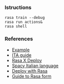 
### Istructions

```console
rasa train --debug
rasa run actions&
rasa shell
```


### References 

* [Example](https://github.com/RasaHQ/retail-demo)
* [ITA guide](https://www.qi-lab.it/2019/10/12/sviluppo-un-chatbot-framework-rasa/)
* [Rasa X Deploy](https://medium.com/swlh/build-your-first-a-i-chatbot-in-30-minutes-step-by-step-guide-to-rasa-x-installation-in-windows-10-e94174703472)
* [Spacy Italian language](https://spacy.io/models/it#it_core_news_md)
* [Deploy with Rasa](https://medium.com/front-end-weekly/how-to-build-awesome-rasa-chatbot-for-a-web-ce4a9acafd3b)
* [Guide to Rasa form](https://blog.rasa.com/how-to-build-your-first-rasa-form/)
